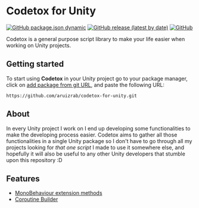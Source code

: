 # Codetox for Unity
[![GitHub package.json dynamic](https://img.shields.io/github/package-json/unity/aruizrab/codetox-for-unity?logo=unity)](https://unity3d.com/get-unity/download/archive)
[![GitHub release (latest by date)](https://img.shields.io/github/v/release/aruizrab/codetox-for-unity)](https://github.com/aruizrab/codetox-for-unity/releases/latest)
[![GitHub](https://img.shields.io/github/license/aruizrab/codetox-for-unity?label=license)](https://github.com/aruizrab/codetox-for-unity/blob/main/LICENSE.md)

Codetox is a general purpose script library to make your life easier when working on Unity projects.

## Getting started
To start using **Codetox** in your Unity project go to your package manager, click on [add package from git URL](https://docs.unity3d.com/2021.2/Documentation/Manual/upm-ui-giturl.html "Unity Documentation - Installing from a Git URL"), and paste the following URL:
```
https://github.com/aruizrab/codetox-for-unity.git
```

## About
In every Unity project I work on I end up developing some functionalities to make the developing process easier. Codetox aims to gather all those functionalities in a single Unity package so I don't have to go through all my projects looking for *that one script* I made to use it somewhere else, and hopefully it will also be useful to any other Unity developers that stumble upon this repository :D

## Features
* [MonoBehaviour extension methods](../../wiki/MonoBehaviour-extension-methods)
* [Coroutine Builder](../../wiki/Coroutine-Builder)
